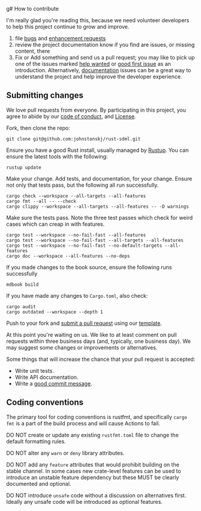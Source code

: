 g# How to contribute

I'm really glad you're reading this, because we need volunteer developers to
help this project continue to grow and improve.

1. file [bugs](../../issues/new?assignees=&labels=bug&template=bug_report.md) and
   [enhancement requests](../../issues/new?assignees=&labels=enhancement&template=feature_request.md)
2. review the project documentation know if you find are issues, or missing
   content, there
3. Fix or Add something and send us a pull request; you may like to pick up
   one of the issues marked [help wanted](../../labels/help%20wanted) or [good
   first issue](../../labels/good%20first%20issue) as an introduction.
   Alternatively, [documentation](../../labels/documentation) issues can be a
   great way to understand the project and help improve the developer
   experience.

## Submitting changes


We love pull requests from everyone. By participating in this project, you
agree to abide by our [code of conduct](./CODE_OF_CONDUCT.md), and
[License](./LICENSE).

Fork, then clone the repo:

    git clone git@github.com:johnstonskj/rust-sdml.git

Ensure you have a good Rust install, usually managed by
[Rustup](https://rustup.rs/). You can ensure the latest tools with the
following:

    rustup update

Make your change. Add tests, and documentation, for your change. Ensure not
only that tests pass, but the following all run successfully.

    cargo check --workspace --all-targets --all-features
    cargo fmt --all -- --check
    cargo clippy --workspace --all-targets --all-features -- -D warnings

Make sure the tests pass. Note the three test passes which check for weird
cases which can creap in with features.

    cargo test --workspace --no-fail-fast --all-features
    cargo test --workspace --no-fail-fast --all-targets --all-features
    cargo test --workspace --no-fail-fast --no-default-targets --all-features
    cargo doc --workspace --all-features --no-deps

If you made changes to the book source, ensure the following runs successfully

    mdbook build

If you have made any changes to `Cargo.toml`, also check:

    cargo audit
    cargo outdated --workspace --depth 1

Push to your fork and [submit a pull request](../../compare/) using our
[template](./pull_request_template.md).

At this point you're waiting on us. We like to at least comment on pull
requests within three business days (and, typically, one business day). We may
suggest some changes or improvements or alternatives.

Some things that will increase the chance that your pull request is accepted:

* Write unit tests. 
* Write API documentation.
* Write a [good commit message](https://cbea.ms/git-commit/https://cbea.ms/git-commit/).

## Coding conventions

The primary tool for coding conventions is rustfmt, and specifically `cargo
fmt` is a part of the build process and will cause Actions to fail.

DO NOT create or update any existing `rustfmt.toml` file to change the default
formatting rules.

DO NOT alter any `warn` or `deny` library attributes. 

DO NOT add any `feature` attributes that would prohibit building on the stable
channel. In some cases new crate-level features can be used to introduce an
unstable feature dependency but these MUST be clearly documented and optional.

DO NOT introduce `unsafe` code without a discussion on alternatives first.
Ideally any unsafe code will be introduced as optional features.
